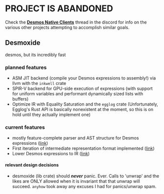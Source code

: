 # PROJECT IS ABANDONED
Check the __[Desmos Native Clients](https://discord.com/channels/655972529030037504/1156331873648246794)__ thread in the discord for info on the various other projects attempting to accomplish similar goals.



## Desmoxide
desmos, but its incredibly fast

### planned features
 * ASM JIT backend (compile your Desmos expressions to assembly!) via llvm with the `inkwell` crate
 * SPIR-V backend for GPU-side execution of expressions (with support for uniform variables and performant dynamically sized lists with buffers)
 * Optimize IR with Equality Saturation and the `egglog` crate (Unfortunately, Egglog's Rust API is basically nonexistent at the moment, so this is on hold until they actually implement one)
### current features
 * mostly feature-complete parser and AST structure for Desmos expressions ([link](https://github.com/The-Minecraft-Scientist/desmoxide/blob/master/src/ast/parser.rs))
 * First iteration of intermediate representation format implemented ([link](https://github.com/The-Minecraft-Scientist/desmoxide/blob/master/src/compile/ir.rs))
 * Lower Desmos expressions to IR ([link](https://github.com/The-Minecraft-Scientist/desmoxide/blob/master/src/compile/frontend.rs))
#### relevant design decisions
 * desmoxide (lib crate) should ***never*** panic. Ever. Calls to 'unwrap' and the likes are ONLY allowed when it is invariant that that unwrap will succeed. `anyhow` took away any excuses I had for panics/unwrap spam.
